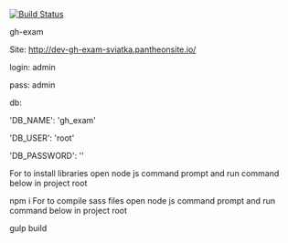 [![Build Status](https://travis-ci.org/Automattic/_s.svg?branch=master)](https://travis-ci.org/Automattic/_s)

gh-exam

Site: http://dev-gh-exam-sviatka.pantheonsite.io/



login: admin

pass: admin

db:

'DB_NAME': 'gh_exam'

'DB_USER': 'root'

'DB_PASSWORD': ''

For to install libraries open node js command prompt and run command below in project root

npm i
For to compile sass files open node js command prompt and run command below in project root

gulp build